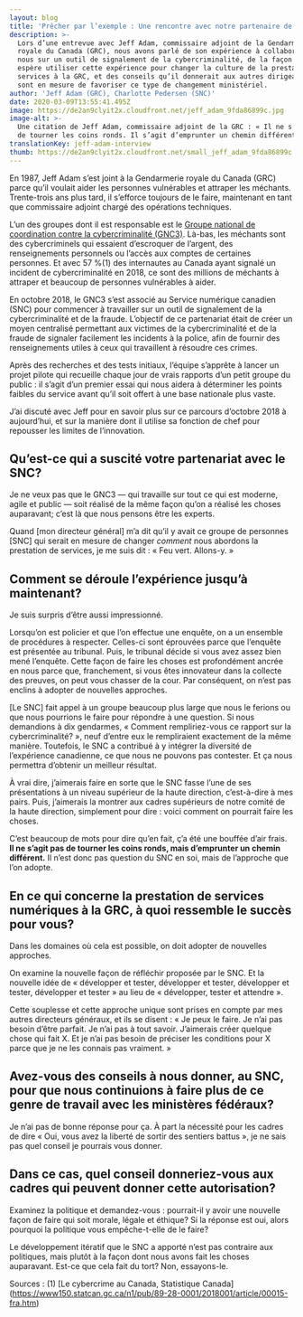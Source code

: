 ```yaml
---
layout: blog
title: 'Prêcher par l’exemple : Une rencontre avec notre partenaire de la GRC'
description: >-
  Lors d’une entrevue avec Jeff Adam, commissaire adjoint de la Gendarmerie
  royale du Canada (GRC), nous avons parlé de son expérience à collaborer avec
  nous sur un outil de signalement de la cybercriminalité, de la façon dont il
  espère utiliser cette expérience pour changer la culture de la prestation de
  services à la GRC, et des conseils qu’il donnerait aux autres dirigeants qui
  sont en mesure de favoriser ce type de changement ministériel.
author: 'Jeff Adam (GRC), Charlotte Pedersen (SNC)'
date: 2020-03-09T13:55:41.495Z
image: https://de2an9clyit2x.cloudfront.net/jeff_adam_9fda86899c.jpg
image-alt: >-
  Une citation de Jeff Adam, commissaire adjoint de la GRC : « Il ne s’agit pas
  de tourner les coins ronds. Il s’agit d’emprunter un chemin différent. »
translationKey: jeff-adam-interview
thumb: https://de2an9clyit2x.cloudfront.net/small_jeff_adam_9fda86899c.jpg
---
```

En 1987, Jeff Adam s’est joint à la Gendarmerie royale du Canada (GRC) parce qu’il voulait aider les personnes vulnérables et attraper les méchants. Trente-trois ans plus tard, il s’efforce toujours de le faire, maintenant en tant que commissaire adjoint chargé des opérations techniques.

L’un des groupes dont il est responsable est le [Groupe national de coordination contre la cybercriminalité (GNC3)](http://www.rcmp-grc.gc.ca/fr/groupe-national-coordination-cybercriminalite-gncc). Là-bas, les méchants sont des cybercriminels qui essaient d’escroquer de l’argent, des renseignements personnels ou l’accès aux comptes de certaines personnes. Et avec 57 %(1) des internautes au Canada ayant signalé un incident de cybercriminalité en 2018, ce sont des millions de méchants à attraper et beaucoup de personnes vulnérables à aider.

En octobre 2018, le GNC3 s’est associé au Service numérique canadien (SNC) pour commencer à travailler sur un outil de signalement de la cybercriminalité et de la fraude. L’objectif de ce partenariat était de créer un moyen centralisé permettant aux victimes de la cybercriminalité et de la fraude de signaler facilement les incidents à la police, afin de fournir des renseignements utiles à ceux qui travaillent à résoudre ces crimes.

Après des recherches et des tests initiaux, l’équipe s’apprête à lancer un projet pilote qui recueille chaque jour de vrais rapports d’un petit groupe du public : il s’agit d’un premier essai qui nous aidera à déterminer les points faibles du service avant qu’il soit offert à une base nationale plus vaste.

J’ai discuté avec Jeff pour en savoir plus sur ce parcours d’octobre 2018 à aujourd’hui, et sur la manière dont il utilise sa fonction de chef pour repousser les limites de l’innovation.

## Qu’est-ce qui a suscité votre partenariat avec le SNC?

Je ne veux pas que le GNC3 — qui travaille sur tout ce qui est moderne, agile et public — soit réalisé de la même façon qu’on a réalisé les choses auparavant; c’est là que nous pensons être les experts.

Quand [mon directeur général] m’a dit qu’il y avait ce groupe de personnes [SNC] qui serait en mesure de changer *comment* nous abordons la prestation de services, je me suis dit : « Feu vert. Allons-y. »

## Comment se déroule l’expérience jusqu’à maintenant?

Je suis surpris d’être aussi impressionné.

Lorsqu’on est policier et que l’on effectue une enquête, on a un ensemble de procédures à respecter. Celles-ci sont éprouvées parce que l’enquête est présentée au tribunal. Puis, le tribunal décide si vous avez assez bien mené l’enquête. Cette façon de faire les choses est profondément ancrée en nous parce que, franchement, si vous êtes innovateur dans la collecte des preuves, on peut vous chasser de la cour. Par conséquent, on n’est pas enclins à adopter de nouvelles approches.

[Le SNC] fait appel à un groupe beaucoup plus large que nous le ferions ou que nous pourrions le faire pour répondre à une question. Si nous demandions à dix gendarmes, « Comment rempliriez-vous ce rapport sur la cybercriminalité? », neuf d’entre eux le rempliraient exactement de la même manière. Toutefois, le SNC a contribué à y intégrer la diversité de l’expérience canadienne, ce que nous ne pouvons pas contester. Et ça nous permettra d’obtenir un meilleur résultat.

À vrai dire, j’aimerais faire en sorte que le SNC fasse l’une de ses présentations à un niveau supérieur de la haute direction, c’est-à-dire à mes pairs. Puis, j’aimerais la montrer aux cadres supérieurs de notre comité de la haute direction, simplement pour dire : voici comment on pourrait faire les choses.

C’est beaucoup de mots pour dire qu’en fait, ç’a été une bouffée d’air frais. **Il ne s’agit pas de tourner les coins ronds, mais d’emprunter un chemin différent.** Il n’est donc pas question du SNC en soi, mais de l’approche que l’on adopte.

## En ce qui concerne la prestation de services numériques à la GRC, à quoi ressemble le succès pour vous?

Dans les domaines où cela est possible, on doit adopter de nouvelles approches.

On examine la nouvelle façon de réfléchir proposée par le SNC. Et la nouvelle idée de « développer et tester, développer et tester, développer et tester, développer et tester » au lieu de « développer, tester et attendre ».

Cette souplesse et cette approche unique sont prises en compte par mes autres directeurs généraux, et ils se disent : « Je peux le faire. Je n’ai pas besoin d’être parfait. Je n’ai pas à tout savoir. J’aimerais créer quelque chose qui fait X. Et je n’ai pas besoin de préciser les conditions pour X parce que je ne les connais pas vraiment. »

## Avez-vous des conseils à nous donner, au SNC, pour que nous continuions à faire plus de ce genre de travail avec les ministères fédéraux?

Je n’ai pas de bonne réponse pour ça. À part la nécessité pour les cadres de dire « Oui, vous avez la liberté de sortir des sentiers battus », je ne sais pas quel conseil je pourrais vous donner.

## Dans ce cas, quel conseil donneriez-vous aux cadres qui peuvent donner cette autorisation?

Examinez la politique et demandez-vous : pourrait-il y avoir une nouvelle façon de faire qui soit morale, légale et éthique?
Si la réponse est oui, alors pourquoi la politique vous empêche-t-elle de le faire?

Le développement itératif que le SNC a apporté n’est pas contraire aux politiques, mais plutôt à la façon dont nous avons fait les choses auparavant. Est-ce que cela fait du tort? Non, essayons-le.


Sources : (1) [Le cybercrime au Canada, Statistique Canada] (https://www150.statcan.gc.ca/n1/pub/89-28-0001/2018001/article/00015-fra.htm)



